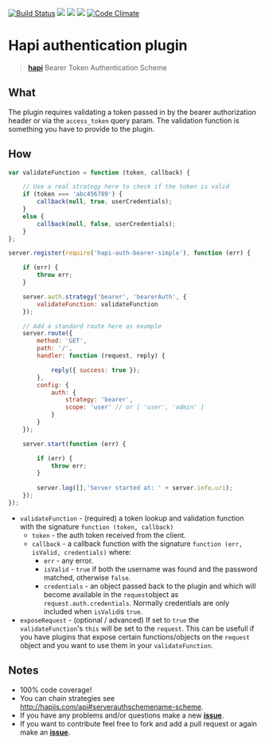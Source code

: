 [![Build Status](https://travis-ci.org/Salesflare/hapi-auth-bearer-simple.svg?branch=master)](https://travis-ci.org/Salesflare/hapi-auth-bearer-simple)  ![](https://david-dm.org/salesflare/hapi-auth-bearer-simple.svg) ![](https://david-dm.org/salesflare/hapi-auth-bearer-simple/dev-status.svg) ![](https://david-dm.org/salesflare/hapi-auth-bearer-simple/peer-status.svg)
[![Code Climate](https://codeclimate.com/github/Salesflare/hapi-auth-bearer-simple/badges/gpa.svg)](https://codeclimate.com/github/Salesflare/hapi-auth-bearer-simple)

# Hapi authentication plugin

> [**hapi**](https://github.com/hapijs/hapi) Bearer Token Authentication Scheme

## What
The plugin requires validating a token passed in by the bearer authorization header or via the `access_token` query param. The validation function is something you have to provide to the plugin.

## How

```javascript
var validateFunction = function (token, callback) {

    // Use a real strategy here to check if the token is valid
    if (token === 'abc456789') {
        callback(null, true, userCredentials);
    }
    else {
        callback(null, false, userCredentials);
    }
};

server.register(require('hapi-auth-bearer-simple'), function (err) {

    if (err) {
        throw err;
    }

    server.auth.strategy('bearer', 'bearerAuth', {
        validateFunction: validateFunction
    });

    // Add a standard route here as example
    server.route({
        method: 'GET',
        path: '/',
        handler: function (request, reply) {

            reply({ success: true });
        },
        config: {
            auth: {
                strategy: 'bearer',
                scope: 'user' // or [ 'user', 'admin' ]
            }
        }
    });

    server.start(function (err) {

        if (err) {
            throw err;
        }
        
        server.log([],'Server started at: ' + server.info.uri);
    });
});
```

- `validateFunction` - (required) a token lookup and validation function with the signature `function (token, callback)`
    - `token` - the auth token received from the client.
    - `callback` - a callback function with the signature `function (err, isValid, credentials)` where:
        - `err` - any error.
        - `isValid` - `true` if both the username was found and the password matched, otherwise `false`.
        - `credentials` - an object passed back to the plugin and which will become available in the `request`object as `request.auth.credentials`. Normally credentials are only included when `isValid`is `true`.
- `exposeRequest` - (optional / advanced) If set to `true` the `validateFunction`'s `this` will be set to the `request`. This can be usefull if you have plugins that expose certain functions/objects on the `request` object and you want to use them in your `validateFunction`.

## Notes
 - 100% code coverage!
 - You can chain strategies see http://hapijs.com/api#serverauthschemename-scheme.
 - If you have any problems and/or questions make a new [**issue**](https://github.com/Salesflare/hapi-auth-bearer-simple/issues).
 - If you want to contribute feel free to fork and add a pull request or again make an [**issue**](https://github.com/Salesflare/hapi-auth-bearer-simple/issues).
